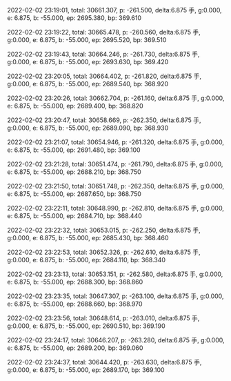 2022-02-02 23:19:01, total: 30661.307, p: -261.500, delta:6.875 手, g:0.000, e: 6.875, b: -55.000, ep: 2695.380, bp: 369.610

2022-02-02 23:19:22, total: 30665.478, p: -260.560, delta:6.875 手, g:0.000, e: 6.875, b: -55.000, ep: 2695.520, bp: 369.510

2022-02-02 23:19:43, total: 30664.246, p: -261.730, delta:6.875 手, g:0.000, e: 6.875, b: -55.000, ep: 2693.630, bp: 369.420

2022-02-02 23:20:05, total: 30664.402, p: -261.820, delta:6.875 手, g:0.000, e: 6.875, b: -55.000, ep: 2689.540, bp: 368.920

2022-02-02 23:20:26, total: 30662.704, p: -261.160, delta:6.875 手, g:0.000, e: 6.875, b: -55.000, ep: 2689.400, bp: 368.820

2022-02-02 23:20:47, total: 30658.669, p: -262.350, delta:6.875 手, g:0.000, e: 6.875, b: -55.000, ep: 2689.090, bp: 368.930

2022-02-02 23:21:07, total: 30654.946, p: -261.320, delta:6.875 手, g:0.000, e: 6.875, b: -55.000, ep: 2691.480, bp: 369.100

2022-02-02 23:21:28, total: 30651.474, p: -261.790, delta:6.875 手, g:0.000, e: 6.875, b: -55.000, ep: 2688.210, bp: 368.750

2022-02-02 23:21:50, total: 30651.748, p: -262.350, delta:6.875 手, g:0.000, e: 6.875, b: -55.000, ep: 2687.650, bp: 368.750

2022-02-02 23:22:11, total: 30648.990, p: -262.810, delta:6.875 手, g:0.000, e: 6.875, b: -55.000, ep: 2684.710, bp: 368.440

2022-02-02 23:22:32, total: 30653.015, p: -262.250, delta:6.875 手, g:0.000, e: 6.875, b: -55.000, ep: 2685.430, bp: 368.460

2022-02-02 23:22:53, total: 30652.326, p: -262.610, delta:6.875 手, g:0.000, e: 6.875, b: -55.000, ep: 2684.110, bp: 368.340

2022-02-02 23:23:13, total: 30653.151, p: -262.580, delta:6.875 手, g:0.000, e: 6.875, b: -55.000, ep: 2688.300, bp: 368.860

2022-02-02 23:23:35, total: 30647.307, p: -263.100, delta:6.875 手, g:0.000, e: 6.875, b: -55.000, ep: 2688.660, bp: 368.970

2022-02-02 23:23:56, total: 30648.614, p: -263.010, delta:6.875 手, g:0.000, e: 6.875, b: -55.000, ep: 2690.510, bp: 369.190

2022-02-02 23:24:17, total: 30646.207, p: -263.280, delta:6.875 手, g:0.000, e: 6.875, b: -55.000, ep: 2689.200, bp: 369.060

2022-02-02 23:24:37, total: 30644.420, p: -263.630, delta:6.875 手, g:0.000, e: 6.875, b: -55.000, ep: 2689.170, bp: 369.100
